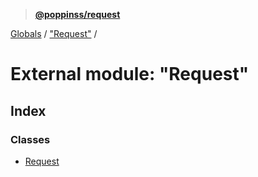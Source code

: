 > **[@poppinss/request](../README.md)**

[Globals](../README.md) / ["Request"](_request_.md) /

# External module: "Request"

## Index

### Classes

* [Request](../classes/_request_.request.md)